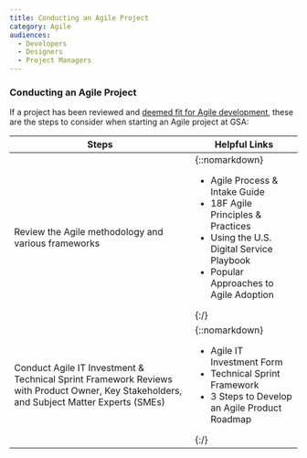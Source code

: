 ```yaml
---
title: Conducting an Agile Project
category: Agile
audiences:
  - Developers
  - Designers
  - Project Managers
---
```

<style>
  table {
    width: 100%;
    table-layout: fixed;
  }
</style>

### Conducting an Agile Project
If a project has been reviewed and [deemed fit for Agile development](), these are the steps to consider when starting an Agile project at GSA:

|**Steps** | **Helpful Links**
|---------------|---------------|
|Review the Agile methodology and various frameworks |{::nomarkdown}<ul><li>Agile Process & Intake Guide</li> <li>18F Agile Principles & Practices</li> <li>Using the U.S. Digital Service Playbook</li> <li>Popular Approaches to Agile Adoption</li></ul>{:/}|
|Conduct Agile IT Investment & Technical Sprint Framework Reviews with Product Owner, Key Stakeholders, and Subject Matter Experts (SMEs)|{::nomarkdown}<ul><li>Agile IT Investment Form</li> <li>Technical Sprint Framework</li> <li>3 Steps to Develop an Agile Product Roadmap</li></ul>{:/}|
